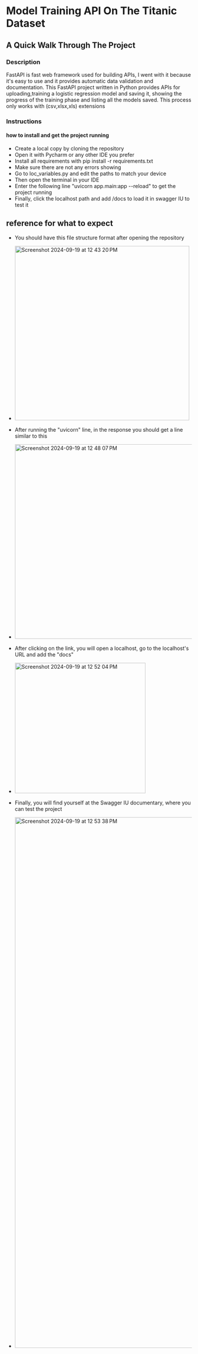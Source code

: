 # Model Training API On The Titanic Dataset

## A Quick Walk Through The Project

### Description
FastAPI is fast web framework used for building APIs, I went with it because it's easy to use and it provides automatic data validation and documentation. This FastAPI project written in Python provides APIs for uploading,training a logistic regression model and saving it, showing the progress of the training phase and listing all the models saved. This process only works with (csv,xlsx,xls) extensions

### Instructions 
#### how to install and get the project running
- Create a local copy by cloning the repository
- Open it with Pycharm or any other IDE you prefer
- Install all requirements with pip install -r requirements.txt
- Make sure there are not any errors showing
- Go to loc_variables.py and edit the paths to match your device
- Then open the terminal in your IDE
- Enter the following line "uvicorn app.main:app --reload" to get the project running
- Finally, click the localhost path and add /docs to load it in swagger IU to test it

## reference for what to expect
- You should have this file structure format after opening the repository
- <img width="473" alt="Screenshot 2024-09-19 at 12 43 20 PM" src="https://github.com/user-attachments/assets/492928e9-e86c-4dc0-84c7-c1439cc3caaa">

- After running the "uvicorn" line, in the response you should get a line similar to this 
- <img width="528" alt="Screenshot 2024-09-19 at 12 48 07 PM" src="https://github.com/user-attachments/assets/43683c7d-ab6e-45df-8d3b-baa1a92f6fde">

- After clicking on the link, you will open a localhost, go to the localhost's URL and add the "docs"
- <img width="354" alt="Screenshot 2024-09-19 at 12 52 04 PM" src="https://github.com/user-attachments/assets/b732f710-dbf0-440d-a6f8-447009270788">

- Finally, you will find yourself at the Swagger IU documentary, where you can test the project
- <img width="1440" alt="Screenshot 2024-09-19 at 12 53 38 PM" src="https://github.com/user-attachments/assets/c9685105-5d3e-403b-a334-3c7f963f47f6">




